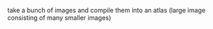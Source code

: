 take a bunch of images and compile them into an atlas (large image consisting of many smaller images)

